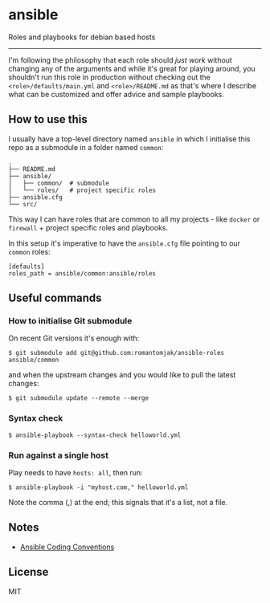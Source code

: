 # ansible

Roles and playbooks for debian based hosts 

---

I'm following the philosophy that each role should *just work* without changing any of the arguments and while it's great for playing around, you shouldn't run this role in production without checking out the `<role>/defaults/main.yml` and `<role>/README.md` as that's where I describe what can be customized and offer advice and sample playbooks.

## How to use this

I usually have a top-level directory named `ansible` in which I initialise this repo as a submodule in a folder named `common`:

```
.
├── README.md
├── ansible/
│   ├── common/  # submodule
│   └── roles/   # project specific roles
├── ansible.cfg
└── src/
```

This way I can have roles that are common to all my projects - like `docker` or `firewall` + project specific roles and playbooks.

In this setup it's imperative to have the `ansible.cfg` file pointing to our `common` roles:

```
[defaults]
roles_path = ansible/common:ansible/roles
```

## Useful commands

### How to initialise Git submodule

On recent Git versions it's enough with:

```shell
$ git submodule add git@github.com:romantomjak/ansible-roles ansible/common
```

and when the upstream changes and you would like to pull the latest changes:

```shell
$ git submodule update --remote --merge
```

### Syntax check

```shell
$ ansible-playbook --syntax-check helloworld.yml
```

### Run against a single host

Play needs to have `hosts: all`, then run:

```shell
$ ansible-playbook -i "myhost.com," helloworld.yml
```

Note the comma (,) at the end; this signals that it's a list, not a file.

## Notes

- [Ansible Coding Conventions](https://github.com/appsembler/configuration/wiki/Ansible-Coding-Conventions)

## License

MIT
